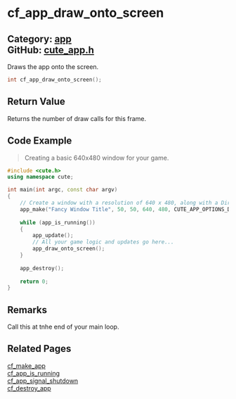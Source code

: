 # cf_app_draw_onto_screen

Category: [app](https://github.com/RandyGaul/cute_framework/blob/master/docs/api_reference?id=app)  
GitHub: [cute_app.h](https://github.com/RandyGaul/cute_framework/blob/master/include/cute_app.h)  
---

Draws the app onto the screen.

```cpp
int cf_app_draw_onto_screen();
```

## Return Value

Returns the number of draw calls for this frame.

## Code Example

> Creating a basic 640x480 window for your game.

```cpp
#include <cute.h>
using namespace cute;

int main(int argc, const char argv)
{
    // Create a window with a resolution of 640 x 480, along with a DirectX 11 context.
    app_make("Fancy Window Title", 50, 50, 640, 480, CUTE_APP_OPTIONS_D3D11_CONTEXT, argv[0]);
    
    while (app_is_running())
    {
        app_update();
        // All your game logic and updates go here...
        app_draw_onto_screen();
    }
    
    app_destroy();
    
    return 0;
}
```

## Remarks

Call this at tnhe end of your main loop.

## Related Pages

[cf_make_app](https://github.com/RandyGaul/cute_framework/blob/master/docs/app/cf_make_app.md)  
[cf_app_is_running](https://github.com/RandyGaul/cute_framework/blob/master/docs/app/cf_app_is_running.md)  
[cf_app_signal_shutdown](https://github.com/RandyGaul/cute_framework/blob/master/docs/app/cf_app_signal_shutdown.md)  
[cf_destroy_app](https://github.com/RandyGaul/cute_framework/blob/master/docs/app/cf_destroy_app.md)  
